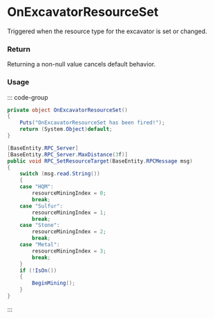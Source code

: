 <Badge type="danger" text="Carbon Compatible"/><Badge type="warning" text="Oxide Compatible"/>
# OnExcavatorResourceSet
Triggered when the resource type for the excavator is set or changed.
### Return
Returning a non-null value cancels default behavior.

### Usage
::: code-group
```csharp [Example]
private object OnExcavatorResourceSet()
{
	Puts("OnExcavatorResourceSet has been fired!");
	return (System.Object)default;
}
```
```csharp [Source — Assembly-CSharp @ ExcavatorArm]
[BaseEntity.RPC_Server]
[BaseEntity.RPC_Server.MaxDistance(3f)]
public void RPC_SetResourceTarget(BaseEntity.RPCMessage msg)
{
	switch (msg.read.String())
	{
	case "HQM":
		resourceMiningIndex = 0;
		break;
	case "Sulfur":
		resourceMiningIndex = 1;
		break;
	case "Stone":
		resourceMiningIndex = 2;
		break;
	case "Metal":
		resourceMiningIndex = 3;
		break;
	}
	if (!IsOn())
	{
		BeginMining();
	}
}

```
:::

